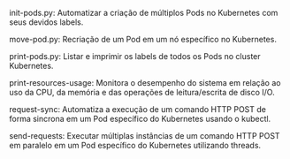init-pods.py:
Automatizar a criação de múltiplos Pods no Kubernetes com seus devidos labels.

move-pod.py:
Recriação de um Pod em um nó específico no Kubernetes.

print-pods.py:
Listar e imprimir os labels de todos os Pods no cluster Kubernetes.

print-resources-usage:
Monitora o desempenho do sistema em relação ao uso da CPU, da memória e das operações de leitura/escrita de disco I/O.

request-sync:
Automatiza a execução de um comando HTTP POST de forma sincrona em um Pod específico do Kubernetes usando o kubectl.

send-requests:
Executar múltiplas instâncias de um comando HTTP POST em paralelo em um Pod específico do Kubernetes utilizando threads.
